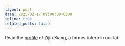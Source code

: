 ```yaml
---
layout: post
date: 2025-02-17 09:00:00-0500
inline: true
related_posts: false
---
```


Read the <a href="https://cancerdynamics.columbia.edu/news/iicd-usc-zijin-xiangs-next-chapter-computational-biology">profile</a> of Zijin Xiang, a former intern in our lab
